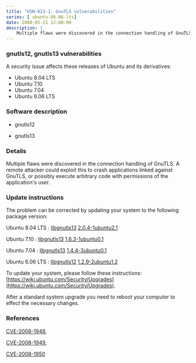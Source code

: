 ```yaml
---
title: "USN-613-1: GnuTLS vulnerabilities"
series: [ ubuntu-06.06-lts]
date: 2008-05-21 12:00:00
description: |
    Multiple flaws were discovered in the connection handling of GnuTLS. A remote attacker could exploit this to crash applications linked against GnuTLS, or possibly execute arbitrary code with permissions of the application&#39;s user. 
--- 
```

 
### gnutls12, gnutls13 vulnerabilities

A security issue affects these releases of Ubuntu and its derivatives:

* Ubuntu 8.04 LTS
* Ubuntu 7.10
* Ubuntu 7.04
* Ubuntu 6.06 LTS

### Software description

* gnutls12 

* gnutls13 

### Details

Multiple flaws were discovered in the connection handling of GnuTLS. A remote attacker could exploit this to crash applications linked against GnuTLS, or possibly execute arbitrary code with permissions of the application&#39;s user. 

### Update instructions

The problem can be corrected by updating your system to the following package version:

Ubuntu 8.04 LTS
 : [libgnutls13](https://launchpad.net/ubuntu/+source/gnutls13) <span> [2.0.4-1ubuntu2.1](https://launchpad.net/ubuntu/+source/gnutls13/2.0.4-1ubuntu2.1) </span> 

Ubuntu 7.10
 : [libgnutls13](https://launchpad.net/ubuntu/+source/gnutls13) <span> [1.6.3-1ubuntu0.1](https://launchpad.net/ubuntu/+source/gnutls13/1.6.3-1ubuntu0.1) </span> 

Ubuntu 7.04
 : [libgnutls13](https://launchpad.net/ubuntu/+source/gnutls13) <span> [1.4.4-3ubuntu0.1](https://launchpad.net/ubuntu/+source/gnutls13/1.4.4-3ubuntu0.1) </span> 

Ubuntu 6.06 LTS
 : [libgnutls12](https://launchpad.net/ubuntu/+source/gnutls12) <span> [1.2.9-2ubuntu1.2](https://launchpad.net/ubuntu/+source/gnutls12/1.2.9-2ubuntu1.2) </span> 

To update your system, please follow these instructions: [https://wiki.ubuntu.com/Security/Upgrades](https://wiki.ubuntu.com/Security/Upgrades).

After a standard system upgrade you need to reboot your computer to effect the necessary changes. 

### References

 [CVE-2008-1948](http://people.ubuntu.com/~ubuntu-security/cve/CVE-2008-1948), 

 [CVE-2008-1949](http://people.ubuntu.com/~ubuntu-security/cve/CVE-2008-1949), 

 [CVE-2008-1950](http://people.ubuntu.com/~ubuntu-security/cve/CVE-2008-1950)
 
